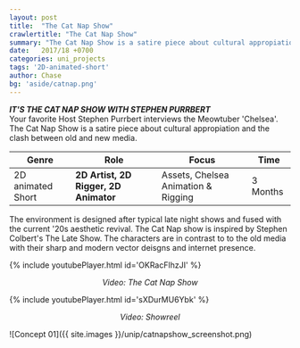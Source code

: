 ```yaml
---
layout: post
title:  "The Cat Nap Show"
crawlertitle: "The Cat Nap Show"
summary: "The Cat Nap Show is a satire piece about cultural appropiation and the clash between old and new media."
date:   2017/18 +0700
categories: uni_projects
tags: '2D-animated-short'
author: Chase
bg: 'aside/catnap.png'
---
```

*__IT'S THE CAT NAP SHOW WITH STEPHEN PURRBERT__* <br>
Your favorite Host Stephen Purrbert interviews the Meowtuber 'Chelsea'. The Cat Nap Show is a satire piece about cultural appropiation and the clash between old and new media.

Genre | Role | Focus | Time |
------------ | -------------| -------- |----|
2D animated Short | **2D Artist, 2D Rigger, 2D Animator** | Assets, Chelsea Animation & Rigging | 3 Months |


The environment is designed after typical late night shows and fused with the current '20s aesthetic revival. The Cat Nap show is inspired by Stephen Colbert's The Late Show. The characters are in contrast to to the old media with their sharp and modern vector deisgns and internet presence.


{% include youtubePlayer.html id='OKRacFlhzJI' %}
<p align="center"> <i>Video: The Cat Nap Show</i> </p>

{% include youtubePlayer.html id='sXDurMU6Ybk' %}
<p align="center"><i>Video: Showreel</i></p>

![Concept 01]({{ site.images }}/unip/catnapshow_screenshot.png)


